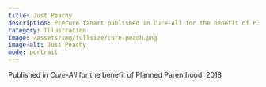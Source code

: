 ```yaml
---
title: Just Peachy
description: Precure fanart published in Cure-All for the benefit of Planned Parenthood, 2018
category: Illustration
image: /assets/img/fullsize/cure-peach.png
image-alt: Just Peachy
mode: portrait
---
```


Published in *Cure-All* for the benefit of Planned Parenthood, 2018
